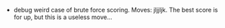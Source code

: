
- debug weird case of brute force scoring. Moves: jljjljk. The best score
  is for up, but this is a useless move...
